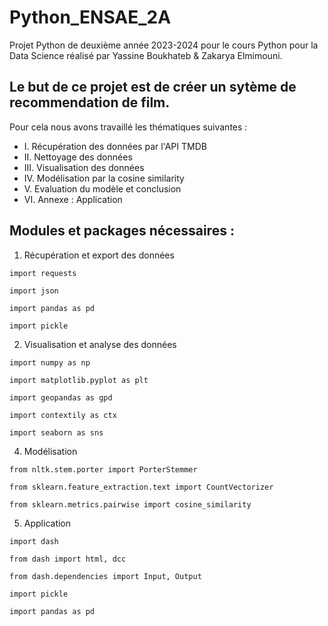 # Python_ENSAE_2A

Projet Python de deuxième année 2023-2024 pour le cours Python pour la Data Science réalisé par Yassine Boukhateb & Zakarya Elmimouni. 

## Le but de ce projet est de créer un sytème de recommendation de film. 
Pour cela nous avons travaillé les thématiques suivantes : 

* I. Récupération des données par l'API TMDB
* II. Nettoyage des données
* III. Visualisation des données
* IV. Modélisation par la cosine similarity
* V. Evaluation du modèle et conclusion
* VI. Annexe : Application

## Modules et packages nécessaires :

1. Récupération et export des données

  `import requests`

  `import json`

  `import pandas as pd`

  `import pickle`
  
2. Visualisation et analyse des données

  `import numpy as np`

  `import matplotlib.pyplot as plt`

  `import geopandas as gpd` 

  `import contextily as ctx`

  `import seaborn as sns`

4. Modélisation

  `from nltk.stem.porter import PorterStemmer`

  `from sklearn.feature_extraction.text import CountVectorizer`

  `from sklearn.metrics.pairwise import cosine_similarity`


5. Application

  `import dash`

  `from dash import html, dcc`

  `from dash.dependencies import Input, Output`

  `import pickle`

  `import pandas as pd` 